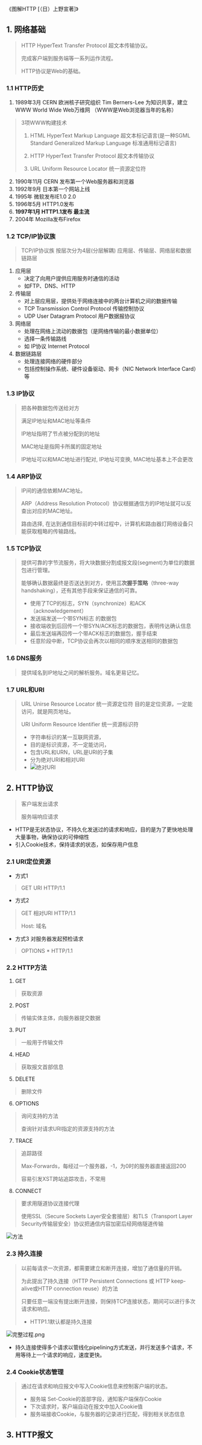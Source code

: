 《图解HTTP [（日）上野宣著]》

## 1. 网络基础
> HTTP HyperText Transfer Protocol 超文本传输协议。
>
> 完成客户端到服务端等一系列运作流程。
> 
> HTTP协议是Web的基础。
> 
### 1.1 HTTP历史
1. 1989年3月 CERN 欧洲核子研究组织 Tim Berners-Lee 为知识共享，建立WWW World Wide Web万维网 （WWW是Web浏览器当年的名称）
> 3项WWW构建技术
> 1. HTML HyperText Markup Language 超文本标记语言(是一种SGML Standard Generalized Markup Language 标准通用标记语言)
> 
> 2. HTTP HyperText Transfer Protocol 超文本传输协议
> 
> 3. URL Uniform Resource Locator 统一资源定位符
2. 1990年11月 CERN 发布第一个Web服务器和浏览器
3. 1992年9月 日本第一个网站上线
4. 1995年 微软发布IE1.0 2.0
5. 1996年5月 HTTP1.0发布
6. **1997年1月 HTTP1.1发布 最主流**
7. 2004年 Mozilla发布Firefox

### 1.2 TCP/IP协议族
> TCP/IP协议族 按层次分为4层(分层解耦) 应用层、传输层、网络层和数据链路层
1. 应用层
   - 决定了向用户提供应用服务时通信的活动
   - 如FTP、DNS、HTTP
2. 传输层
   - 对上层应用层，提供处于网络连接中的两台计算机之间的数据传输
   - TCP Transmission Control Protocol 传输控制协议
   - UDP User Datagram Protocol 用户数据报协议
3. 网络层
   - 处理在网络上流动的数据包（是网络传输的最小数据单位）
   - 选择一条传输路线
   - 如 IP协议 Internet Protocol
4. 数据链路层
   - 处理连接网络的硬件部分
   - 包括控制操作系统、硬件设备驱动、网卡（NIC Network Interface Card）等
### 1.3 IP协议
> 把各种数据包传送给对方
> 
> 满足IP地址和MAC地址等条件
> 
> IP地址指明了节点被分配到的地址
> 
> MAC地址是指网卡所属的固定地址
> 
> IP地址可以和MAC地址进行配对, IP地址可变换, MAC地址基本上不会更改
> 
### 1.4 ARP协议
> IP间的通信依赖MAC地址。
> 
> ARP（Address Resolution Protocol）协议根据通信方的IP地址就可以反查出对应的MAC地址。
> 
> 路由选择, 在达到通信目标前的中转过程中，计算机和路由器灯网络设备只能获取粗略的传输路线。
### 1.5 TCP协议
> 提供可靠的字节流服务，将大块数据分割成报文段(segment)为单位的数据包进行管理。
>
> 能够确认数据最终是否送达到对方，使用**三次握手策略**（three-way handshaking），还有其他手段来保证通信的可靠。
>
> - 使用了TCP的标志，SYN（synchronize）和ACK（acknowledgement）
> - 发送端发送一个带SYN标志 的数据包
> - 接收端收到后回传一个带SYN/ACK标志的数据包，表明传达确认信息
> - 最后发送端再回传一个带ACK标志的数据包，握手结束
> - 任意阶段中断，TCP协议会再次以相同的顺序发送相同的数据包

### 1.6 DNS服务

> 提供域名到IP地址之间的解析服务。域名更易记忆。

### 1.7 URL和URI

> URL Unirse Resource Locator 统一资源定位符 目的是定位资源，一定能访问，就是网页地址。
>
> URI Uniform Resource Identifier 统一资源标识符 
> - 字符串标识的某一互联网资源，
> - 目的是标识资源，不一定能访问，
> - 包含URL和URN，URL是URI的子集
> - 分为绝对URI和相对URI
> - ![绝对URI](./static/绝对URI.png)
>
## 2. HTTP协议
> 客户端发出请求
> 
> 服务端响应请求

- HTTP是无状态协议，不持久化发送过的请求和响应，目的是为了更快地处理大量事物，确保协议的可伸缩性
- 引入Cookie技术，保持请求的状态，如保存用户信息

### 2.1 URI定位资源

- 方式1

> GET URI HTTP/1.1

- 方式2

> GET 相对URI HTTP/1.1
>
> Host: 域名

- 方式3 对服务器发起预检请求

> OPTIONS * HTTP/1.1

### 2.2 HTTP方法

1. GET 

> 获取资源

2. POST

> 传输实体主体，向服务器提交数据

3. PUT

> 一般用于传输文件

4. HEAD

> 获取报文首部信息

5. DELETE

> 删除文件

6. OPTIONS

> 询问支持的方法
>
> 查询针对请求URI指定的资源支持的方法

7. TRACE

> 追踪路径
>
> Max-Forwards，每经过一个服务器，-1，为0时的服务器直接返回200
>
> 容易引发XST跨站追踪攻击，不常用

8. CONNECT

> 要求用隧道协议连接代理
>
> 使用SSL（Secure Sockets Layer安全套接层）和TLS（Transport Layer Security传输层安全）协议把通信内容加密后经网络隧道传输

![方法](./static/method.png)

### 2.3 持久连接

> 以前每请求一次资源，都需要建立和断开连接，增加了通信量的开销。
>
> 为此提出了持久连接（HTTP Persistent Connections 或 HTTP keep-alive或HTTP connection reuse）的方法
>
> 只要任意一端没有提出断开连接，则保持TCP连接状态，期间可以进行多次请求和响应。
>
> - HTTP1.1默认都是持久连接

![完整过程.png](./static/完整过程.png)

- 持久连接使得多个请求以管线化pipelining方式发送，并行发送多个请求，不用等待上一个请求的响应，速度更快。

### 2.4 Cookie状态管理

> 通过在请求和响应报文中写入Cookie信息来控制客户端的状态。
>
> - 服务端 Set-Cookie的首部字段，通知客户端保存Cookie
> - 下次请求时，客户端自动在报文中加入Cookie值
> - 服务端接收Cookie，与服务器的记录进行匹配，得到相关状态信息

## 3. HTTP报文











